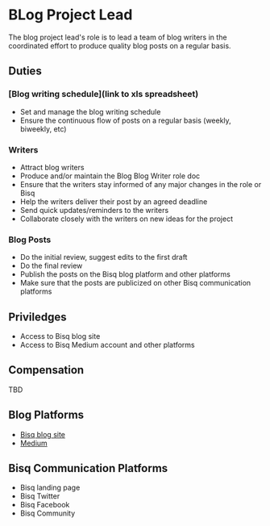 # BLog Project Lead

The blog project lead's role is to lead a team of blog writers in the coordinated effort to produce 
quality blog posts on a regular basis. 

## Duties

### [Blog writing schedule](link to xls spreadsheet)
- Set and manage the blog writing schedule
- Ensure the continuous flow of posts on a regular basis (weekly, biweekly, etc)

### Writers
- Attract blog writers
- Produce and/or maintain the Blog Blog Writer role doc
- Ensure that the writers stay informed of any major changes in the role or Bisq
- Help the writers deliver their post by an agreed deadline
- Send quick updates/reminders to the writers
- Collaborate closely with the writers on new ideas for the project 


### Blog Posts
- Do the initial review, suggest edits to the first draft
- Do the final review
- Publish the posts on the Bisq blog platform and other platforms
- Make sure that the posts are publicized on other Bisq communication platforms

## Priviledges
- Access to Bisq blog site
- Access to Bisq Medium account and other platforms

## Compensation
TBD

## Blog Platforms
- [Bisq blog site](https://bisq.network/blog)
- [Medium](medium.com/bisq-network)

## Bisq Communication Platforms
- Bisq landing page
- Bisq Twitter
- Bisq Facebook
- Bisq Community
